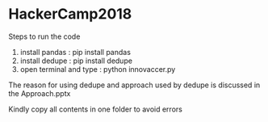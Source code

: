 # HackerCamp2018

Steps to run the code
1. install pandas : pip install pandas
2. install dedupe : pip install dedupe
3. open terminal and type : python innovaccer.py

The reason for using dedupe and approach used by dedupe is discussed in the Approach.pptx


Kindly copy all contents in one folder to avoid errors
